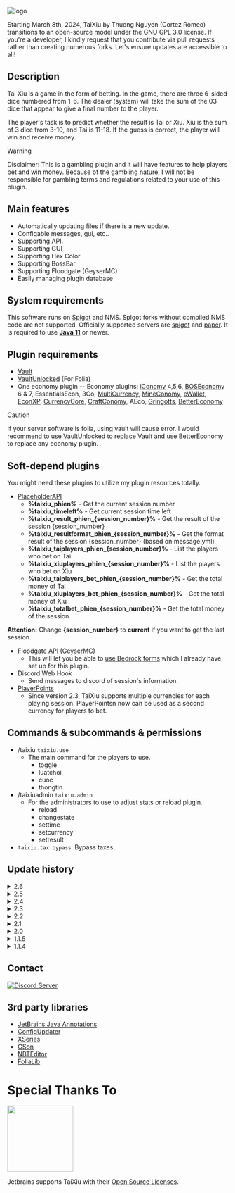 ![logo](https://i.imgur.com/CawZvhH.png)

Starting March 8th, 2024, TaiXiu by Thuong Nguyen (Cortez Romeo) transitions to an open-source model under the GNU GPL 3.0 license. If you're a developer, I kindly request that you contribute via pull requests rather than creating numerous forks. Let's ensure updates are accessible to all!

## Description
Tai Xiu is a game in the form of betting. In the game, there are three 6-sided dice numbered from 1-6. The dealer (system) will take the sum of the 03 dice that appear to give a final number to the player.

The player's task is to predict whether the result is Tai or Xiu. Xiu is the sum of 3 dice from 3-10, and Tai is 11-18. If the guess is correct, the player will win and receive money.

> [!WARNING]
> Disclaimer: This is a gambling plugin and it will have features to help players bet and win money. Because of the gambling nature, I will not be responsible for gambling terms and regulations related to your use of this plugin.

## Main features
- Automatically updating files if there is a new update.
- Configable messages, gui, etc..
- Supporting API.
- Supporting GUI
- Supporting Hex Color
- Supporting BossBar
- Supporting Floodgate (GeyserMC)
- Easily managing plugin database

## System requirements
This software runs on [Spigot](https://www.spigotmc.org/) and NMS.
Spigot forks without compiled NMS code are not supported.
Officially supported servers are [spigot](https://www.spigotmc.org/) and [paper](https://papermc.io/).
It is required to use [**Java 11**](https://www.oracle.com/java/technologies/javase/jdk11-archive-downloads.html) or newer.

## Plugin requirements
- [Vault](https://www.spigotmc.org/resources/vault.34315/)
- [VaultUnlocked](https://www.spigotmc.org/resources/vaultunlocked.117277/) (For Folia)
- One economy plugin
-- Economy plugins: [iConomy](http://dev.bukkit.org/server-mods/iconomy) 4,5,6, [BOSEconomy](http://dev.bukkit.org/server-mods/boseconomy) 6 & 7, EssentialsEcon, 3Co, [MultiCurrency](http://dev.bukkit.org/server-mods/multicurrency), [MineConomy](http://dev.bukkit.org/server-mods/mineconomy), [eWallet](http://dev.bukkit.org/server-mods/ewallet), [EconXP](http://dev.bukkit.org/server-mods/econxp/), [CurrencyCore](http://dev.bukkit.org/server-mods/currency/), [CraftConomy](http://dev.bukkit.org/server-mods/craftconomy/), AEco, [Gringotts](http://dev.bukkit.org/server-mods/gringotts/), [BetterEconomy](https://www.spigotmc.org/resources/bettereconomy.96690/)
> [!CAUTION]
> If your server software is folia, using vault will cause error. I would recommend to use VaultUnlocked to replace Vault and use BetterEconomy to replace any economy plugin.

## Soft-depend plugins
You might need these plugins to utilize my plugin resources totally.
- [PlaceholderAPI](https://www.spigotmc.org/resources/placeholderapi.6245/)
	-   **%taixiu_phien%** - Get the current session number
    -   **%taixiu_timeleft%** - Get current session  time left 
	-   **%taixiu_result_phien_{session_number}%** - Get the result of the session {session_number}
	-   **%taixiu_resultformat_phien_{session_number}%** - Get the format result of the session {session_number} (based on message.yml)
	-   **%taixiu_taiplayers_phien_{session_number}%** - List the players who bet on Tai
	-   **%taixiu_xiuplayers_phien_{session_number}%** - List the players who bet on Xiu
	-   **%taixiu_taiplayers_bet_phien_{session_number}%** - Get the total money of Tai
	-   **%taixiu_xiuplayers_bet_phien_{session_number}%** - Get the total money of Xiu
	-   **%taixiu_totalbet_phien_{session_number}%** - Get the total money of the session

**Attention:** Change **{session_number}** to **current** if you want to get the last session.
- [Floodgate API (GeyserMC)](https://geysermc.org/download#floodgate)
	- This will let you be able to [use Bedrock forms](https://wiki.geysermc.org/geyser/forms/) which I already have set up for this plugin.
- Discord Web Hook
	- Send messages to discord of session's information.
- [PlayerPoints](https://www.spigotmc.org/resources/playerpoints.80745/)
    - Since version 2.3, TaiXiu supports multiple currencies for each playing session. PlayerPointsn now can be used as a second currency for players to bet. 

## Commands & subcommands & permissions
- /taixiu `taixiu.use`
  - The main command for the players to use.
    - toggle
    - luatchoi
    - cuoc
    - thongtin
- /taixiuadmin `taixiu.admin`
  - For the administrators to use to adjust stats or reload plugin.
    - reload
    - changestate
    - settime
    - setcurrency
    - setresult
- `taixiu.tax.bypass`: Bypass taxes.

## Update history
<details>
<summary>2.6</summary>

 	- Fixed: Console spam caused by certain errors.
	- Fixed: Menu errors on the latest server versions.
	- Fixed: Server may crash or lag when using Discord webhooks.
	- Fixed: Incorrect display of the "invalid-currency" message.
	- Support Added: Folia support.
	- Support Added: Compatibility with the latest server versions.
	- Optimization: Refactored and optimized some parts of the code.
	- Localization: Added English language support.
	- Localization: Translated some parts of the interface to English.
	- Feature Added: PlaceholderAPI %taixiu_timeleft% to get the remaining time of the current session.
	- Permission Added: taixiu.tax.bypass to skip the tax.
</details>
<details>
<summary>2.5</summary>
	
	- Supported 1.21.3
	- Fixed Bossbar's still enabled even after turning off in config.yml
	- Fixed spam console after turning off Bossbar
	- Fixed player head in TaiXiu GUI turns into Bedrock (mostly happens because server-online is false)
	- Added new placeholders for DiscordSRV
</details>
<details>
<summary>2.4</summary>
	
	- Supported minecraft version 1.21.x
	- Fixed spam console "<taixiutask.java>java.lang.NullPointerException: Cannot invoke "org.bukkit.entity.Player.getName()" because "p" is null"
	- Optimized pom.xml
</details>
<details>
<summary>2.3</summary>
	
	- Taixiu now supports PlayerPoints!
	- New inventory, added "shortItem" to short specific values.
	- Added /taixiuadmin setcurrency
	- Optimized code.
</details>
<details>
<summary>2.2</summary>
	
	- Fixed boss-bar does not work correctly.
	- Fixed session sometime automatically reset when a player toggle notification.
	- Fixed an error occurred when floodgate players use command "/taixiu"
	- Optimized boss-bar
	- Supported DiscordSRV! (100% Configable messages)
</details>
<details>
<summary>2.1</summary>
	
	- Fixed BossSytle is not working as config
</details>
<details>
<summary>2.0</summary>
	
	- Added GPL-3.0 license which should be added early
	- Fixed misspelling
	- Optimized code
	- Fixed an error that makes console spam when opening a GUI if the server version is above 1.16.5
 	- Added sound when the player wins or loses betting
	- Added a message when the player loses betting
	- Updated BossBar
	- Supported Floodgate Forms
</details>
<details>
<summary>1.1.5</summary>
	
	- Fixed an error relating to FilenameUtil caused console to spam while loading plugin
</details>
<details>
<summary>1.1.4</summary>
	
	- Fixed an error that causes money is not given for floodgate player
	- Fixed an error while giving a result
	- Recaculated how tax works
	- Updated PlaceholderAPI
	- Optimized code
</details>

## Contact
[![Discord Server](https://discord.com/api/guilds/1187827789664096267/widget.png?style=banner3)](https://discord.gg/XdJfN2X)

## 3rd party libraries
- [JetBrains Java Annotations](https://mvnrepository.com/artifact/org.jetbrains/annotations)
- [ConfigUpdater](https://github.com/tchristofferson/Config-Updater)
- [XSeries](https://github.com/CryptoMorin/XSeries)
- [GSon](https://github.com/google/gson)
- [NBTEditor](https://github.com/BananaPuncher714/NBTEditor)
- [FoliaLib](https://github.com/TechnicallyCoded/FoliaLib)

# Special Thanks To
[<img src="https://user-images.githubusercontent.com/21148213/121807008-8ffc6700-cc52-11eb-96a7-2f6f260f8fda.png" alt="" width="150">](https://www.jetbrains.com)

Jetbrains supports TaiXiu with their [Open Source Licenses](https://www.jetbrains.com/opensource/).
